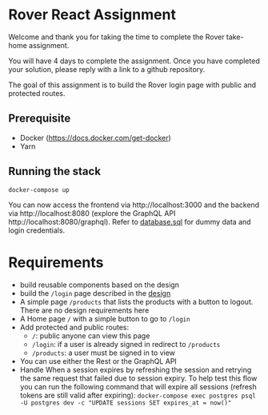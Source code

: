 # Rover React Assignment

Welcome and thank you for taking the time to complete the Rover take-home assignment.

You will have 4 days to complete the assignment. Once you have completed your solution, please reply with a link to a github repository.

The goal of this assignment is to build the Rover login page with public and protected routes.

## Prerequisite

-   Docker (https://docs.docker.com/get-docker)
-   Yarn

## Running the stack

```
docker-compose up
```

You can now access the frontend via http://localhost:3000 and the backend via http://localhost:8080 (explore the GraphQL API http://localhost:8080/graphql). Refer to [database.sql](./database.sql) for dummy data and login credentials.

# Requirements

-   build reusable components based on the design
-   build the `/login` page described in the [design](./design/login-measurments.png)
-   A simple page `/products` that lists the products with a button to logout. There are no design requirements here
-   A Home page `/` with a simple button to go to `/login`
-   Add protected and public routes:
    -   `/`: public anyone can view this page
    -   `/login`: if a user is already signed in redirect to `/products`
    -   `/products`: a user must be signed in to view
-   You can use either the Rest or the GraphQL API
-   Handle When a session expires by refreshing the session and retrying the same request that failed due to session expiry. To help test this flow you can run the following command that will expire all sessions (refresh tokens are still valid after expiring): `docker-compose exec postgres psql -U postgres dev -c "UPDATE sessions SET expires_at = now()"`
